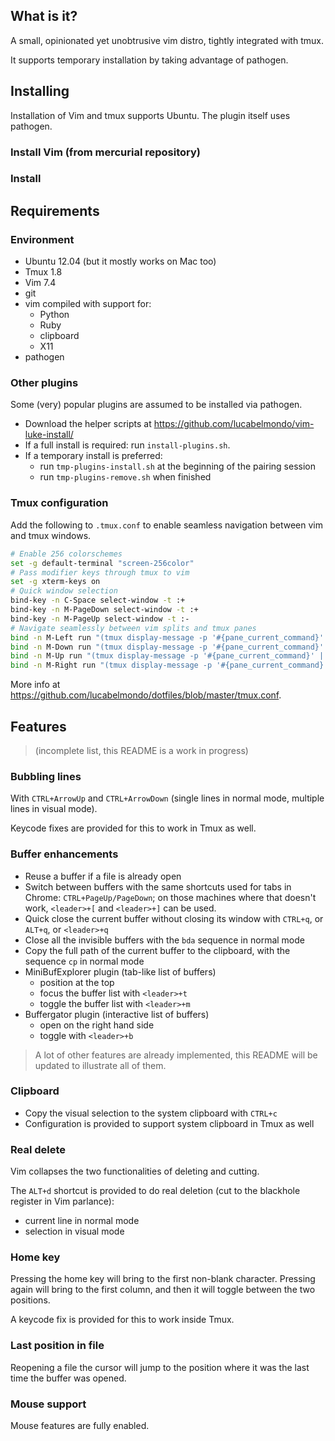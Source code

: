 What is it?
-----------

A small, opinionated yet unobtrusive vim distro, tightly integrated with tmux.

It supports temporary installation by taking advantage of pathogen.

Installing
----------

Installation of Vim and tmux supports Ubuntu. The plugin itself uses pathogen.

### Install Vim (from mercurial repository)

### Install

Requirements
------------

### Environment

* Ubuntu 12.04 (but it mostly works on Mac too)
* Tmux 1.8
* Vim 7.4
* git
* vim compiled with support for:
  - Python
  - Ruby
  - clipboard
  - X11
* pathogen

### Other plugins

Some (very) popular plugins are assumed to be installed via pathogen.
* Download the helper scripts at <https://github.com/lucabelmondo/vim-luke-install/>
* If a full install is required: run `install-plugins.sh`.
* If a temporary install is preferred:
  * run `tmp-plugins-install.sh` at the beginning of the pairing session
  * run `tmp-plugins-remove.sh` when finished

### Tmux configuration

Add the following to `.tmux.conf` to enable seamless navigation between vim and
tmux windows.

```sh
# Enable 256 colorschemes
set -g default-terminal "screen-256color"
# Pass modifier keys through tmux to vim
set -g xterm-keys on
# Quick window selection
bind-key -n C-Space select-window -t :+
bind-key -n M-PageDown select-window -t :+
bind-key -n M-PageUp select-window -t :-
# Navigate seamlessly between vim splits and tmux panes
bind -n M-Left run "(tmux display-message -p '#{pane_current_command}' | grep -iq vim && tmux send-keys M-Left) || tmux select-pane -L"
bind -n M-Down run "(tmux display-message -p '#{pane_current_command}' | grep -iq vim && tmux send-keys M-Down) || tmux select-pane -D"
bind -n M-Up run "(tmux display-message -p '#{pane_current_command}' | grep -iq vim && tmux send-keys M-Up) || tmux select-pane -U"
bind -n M-Right run "(tmux display-message -p '#{pane_current_command}' | grep -iq vim && tmux send-keys M-Right) || tmux select-pane -R"
```

More info at <https://github.com/lucabelmondo/dotfiles/blob/master/tmux.conf>.

Features
--------

> (incomplete list, this README is a work in progress)

### Bubbling lines

With `CTRL+ArrowUp` and `CTRL+ArrowDown` (single lines in normal mode,
multiple lines in visual mode).

Keycode fixes are provided for this to work in Tmux as well.

### Buffer enhancements

* Reuse a buffer if a file is already open
* Switch between buffers with the same shortcuts used for tabs in Chrome:
  `CTRL+PageUp/PageDown`;
  on those machines where that doesn't work, `<leader>+[` and `<leader>+]` can
  be used.
* Quick close the current buffer without closing its window with `CTRL+q`, or
  `ALT+q`, or `<leader>+q`
* Close all the invisible buffers with the `bda` sequence in normal mode
* Copy the full path of the current buffer to the clipboard, with the sequence
  `cp` in normal mode
* MiniBufExplorer plugin (tab-like list of buffers)
  - position at the top
  - focus the buffer list with `<leader>+t`
  - toggle the buffer list with `<leader>+m`
* Buffergator plugin (interactive list of buffers)
  - open on the right hand side
  - toggle with `<leader>+b`

> A lot of other features are already implemented, this README will be
> updated to illustrate all of them.

### Clipboard

* Copy the visual selection to the system clipboard with `CTRL+c`
* Configuration is provided to support system clipboard in Tmux as well

### Real delete

Vim collapses the two functionalities of deleting and cutting.

The `ALT+d` shortcut is provided to do real deletion (cut to the blackhole
register in Vim parlance):
- current line in normal mode
- selection in visual mode

### Home key

Pressing the home key will bring to the first non-blank character.
Pressing again will bring to the first column, and then it will toggle between
the two positions.

A keycode fix is provided for this to work inside Tmux.

### Last position in file

Reopening a file the cursor will jump to the position where it was the last
time the buffer was opened.

### Mouse support

Mouse features are fully enabled.
